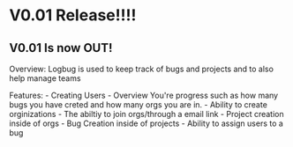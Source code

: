 # V0.01 Release!!!! 

## V0.01 Is now OUT!

Overview:
    Logbug is used to keep track of bugs and projects and to also help manage teams

Features:
    - Creating Users
    - Overview You're progress such as how many bugs you have creted and how many orgs you are in.
    - Ability to create orginizations
    - The abiltiy to join orgs/through a email link
    - Project creation inside of orgs
    - Bug Creation inside of projects
    - Ability to assign users to a bug
